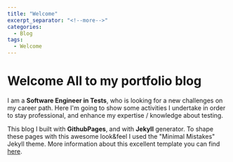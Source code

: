 ```yaml
---
title: "Welcome"
excerpt_separator: "<!--more-->"
categories:
  - Blog
tags:
  - Welcome
---
```


# Welcome All to my portfolio blog #

<!--more-->

I am a **Software Engineer in Tests**, who is looking for a new challenges on my career path. Here I'm going to show some activities I undertake in order to stay professional, and enhance my expertise / knowledge about testing.

<!--more-->

This blog I built with **GithubPages**, and with **Jekyll** generator. To shape these pages with this awesome look&feel I used the "Minimal Mistakes" Jekyll theme. More information about this excellent template you can find [here](https://mmistakes.github.io/minimal-mistakes/).


